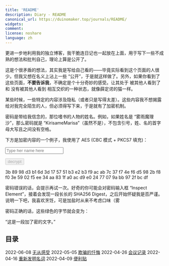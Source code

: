 ```yaml
---
title: 'README'
description: Diary - README
canonical_url: https://duinomaker.top/journals/README/
widgets:
comment:
license: noshare
language: zh
---
```


更进一步地利用我的独立博客，我干脆连日记也一起放在上面，用于写下一些不成熟的想法和批判自己，理论上算是公开了。

这是个很矛盾的想法，其实我是写给自己看的——毕竟实际看到这个页面的人很少。但我又想在名义上沾上一些 “公开”，于是就这样做了。另外，如果你看到了这些页面，<strong class="rigid">不要告诉我</strong>，不确定是个十分奇妙的感受。让其处于 被其他人看到了 和 没有被其他人看到 相互交织的一种状态，就像薛定谔的猫一样。

某些时候，一些特定的内容涉及隐私（或者只是写得太差）。这些内容我不想揭露给对我完全陌生的人，但必须得写下来，于是就有了加密机制。

密码是带给我信念的，那位嗜书的人物的姓名。例如，如果姓名是 “雾雨魔理沙”，那么密码就是 “KirisameMarisa”（虽然不是），不包含引号，姓、名的首字母大写且之间没有空格。

下方是加密内容的一个例子，我使用了 AES (CBC 模式 + PKCS7 填充)：

<script async src="/assets/crypto-js.min.js" defer></script>
<script src="/assets/decrypt.js" defer></script>
<div class="field has-addons">
<p class="control has-icons-left">
    <input id="password" class="input" type="password" maxlength="16" placeholder="Type her name here" digest="7a9b646798cc6ecdc8b22f5b3202fdcdbf9124869a1697ab391fd22d39e826e3">
    <span class="icon is-small is-left">
        <i id="input-bar-icon" class="fas fa-lock"></i>
    </span>
</p>
<p class="control">
    <button id="decrypt" class="button" onclick="decryptAll()" disabled>decrypt</button>
</p>
</div>

<span class="encrypted" iv="suo6LBU2CBKa2q32">3b 89 98 d3 b1 6d 3d 17 57 51 b3 e2 b3 f9 ac ab 7c 37 f7 4e f6 d5 98 2b f8 f0 3e 59 02 f5 ee 34 aa 83 1f a0 ac d9 e0 24 77 07 9a bb 97 2f bc df</span>

密码错误的话，会提示再试一次。好奇的你可能会对密码输入框 “Inspect Element”，接着会发现一段长长的 SHA256 Digest，之后开始怀疑我是否严谨。说明一下吧，我喜欢烹饪，可是加盐时从来不考虑口味（雾

密码正确的话，这些绿色的字节就会变为：

“这是一段加了密的文字。”

## 目录

<!-- <span class="mono">2021-01-30&nbsp;</span><a href="/journals/2021-01-30/">实践之前</a>
<span class="mono">2020-12-19&nbsp;</span><a href="/journals/2020-12-19/">近期小结</a>
<span class="mono">2020-11-08&nbsp;</span><a href="/journals/2020-11-08/">Domestic Life is Harmful</a>
<span class="mono">2020-11-07&nbsp;</span><a href="/journals/2020-11-07/">The Reason I Regard a Smile as an Emblem of Evil</a>
<span class="mono">2020-11-03&nbsp;</span><a href="/journals/2020-11-03/">Initial Commit</a> -->
<span class="mono">2022-06-08&nbsp;</span><a href="/journals/2022-06-08/">无从感受</a>
<span class="mono">2022-05-05&nbsp;</span><a href="/journals/2022-05-05/">欺骗的忏悔</a>
<span class="mono">2022-04-26&nbsp;</span><a href="/journals/2022-04-26/">会议记录</a>
<span class="mono">2022-04-16&nbsp;</span><a href="/journals/2022-04-16/">重新发明名词</a>
<span class="mono">2022-04-09&nbsp;</span><a href="/journals/2022-04-09/">便利贴</a>